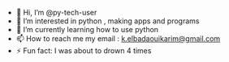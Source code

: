 - 👋 Hi, I’m @py-tech-user
- 👀 I’m interested in python , making apps and programs
- 🌱 I’m currently learning how to use python 
- 📫 How to reach me my email : k.elbadaouikarim@gmail.com
- ⚡ Fun fact: I was about to drown 4 times

